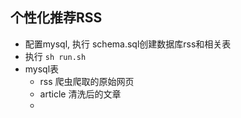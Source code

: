 ## 个性化推荐RSS
- 配置mysql, 执行 schema.sql创建数据库rss和相关表
- 执行 `sh run.sh`
- mysql表
    - rss  爬虫爬取的原始网页
    - article 清洗后的文章
    - 